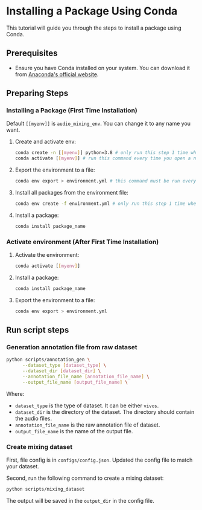 # Installing a Package Using Conda

This tutorial will guide you through the steps to install a package using Conda.

## Prerequisites

- Ensure you have Conda installed on your system. You can download it from [Anaconda's official website](https://www.anaconda.com/products/distribution).

## Preparing Steps

### Installing a Package (First Time Installation)

Default `[[myenv]]` is `audio_mixing_env`. You can change it to any name you want.

1. Create and activate env:
      ```bash
      conda create -n [[myenv]] python=3.8 # only run this step 1 time when you first clone the repo
      conda activate [[myenv]] # run this command every time you open a new terminal
      ```
2. Export the environment to a file:
      ```bash
      conda env export > environment.yml # this command must be run every time you install a new package
      ```
3. Install all packages from the environment file:
      ```bash
      conda env create -f environment.yml # only run this step 1 time when you first clone the repo
      ```
4. Install a package:
      ```bash
      conda install package_name
      ```

### Activate environment (After First Time Installation)

1. Activate the environment:
      ```bash
      conda activate [[myenv]]
      ```
2. Install a package:
      ```bash
      conda install package_name
      ```
3. Export the environment to a file:
      ```bash
      conda env export > environment.yml
      ```

## Run script steps
### Generation annotation file from raw dataset
```bash
python scripts/annotation_gen \
      --dataset_type [dataset_type] \
      --dataset_dir [dataset_dir] \
      --annotation_file_name [annotation_file_name] \
      --output_file_name [output_file_name] \
```

Where:
- `dataset_type` is the type of dataset. It can be either `vivos`.
- `dataset_dir` is the directory of the dataset. The directory should contain the audio files.
- `annotation_file_name` is the raw annotation file of dataset.
- `output_file_name` is the name of the output file.

### Create mixing dataset
First, file config is in `configs/config.json`. Updated the config file to match your dataset.

Second, run the following command to create a mixing dataset:
```bash
python scripts/mixing_dataset
```

The output will be saved in the `output_dir` in the config file.